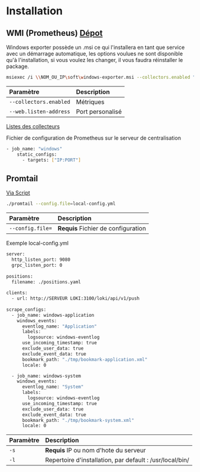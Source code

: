 # Installation

## WMI (Prometheus) [Dépot](https://github.com/prometheus-community/windows_exporter)

Windows exporter possède un .msi ce qui l'installera en tant que service avec un démarrage automatique, les options voulues ne sont disponible qu'à l'installation, si vous voulez les changer, il vous faudra réinstaller le package.

```bash
msiexec /i \\NOM_OU_IP\soft\windows-exporter.msi --collectors.enabled "[defaults],ad,process" --web.listen-address 1213
```

| Paramètre | Description                |
| :-------- | :------------------------- |
| `--collectors.enabled` | Métriques |
| `--web.listen-address` | Port personalisé |

[Listes des collecteurs](https://github.com/prometheus-community/windows_exporter#collectors)

Fichier de configuration de Prometheus sur le serveur de centralisation
```bash
- job_name: "windows"
    static_configs:
      - targets: ["IP:PORT"]
```

## Promtail

[Via Script](https://github.com/why-grumble/Instalation-Grafana-Loki-Prometheus-promtail/releases/tag/windows)

```bash
./promtail --config.file=local-config.yml
```

| Paramètre | Description                |
| :-------- | :------------------------- |
| `--config.file=` | **Requis** Fichier de configuration |

Exemple local-config.yml

```bash
server:
  http_listen_port: 9080
  grpc_listen_port: 0
 
positions:
  filename: ./positions.yaml
 
clients:
  - url: http://SERVEUR LOKI:3100/loki/api/v1/push
 
scrape_configs:
  - job_name: windows-application
    windows_events: 
      eventlog_name: "Application"
      labels:
        logsource: windows-eventlog
      use_incoming_timestamp: true
      exclude_user_data: true
      exclude_event_data: true
      bookmark_path: "./tmp/bookmark-application.xml"
      locale: 0

  - job_name: windows-system
    windows_events: 
      eventlog_name: "System"
      labels:
        logsource: windows-eventlog
      use_incoming_timestamp: true
      exclude_user_data: true
      exclude_event_data: true
      bookmark_path: "./tmp/bookmark-system.xml"
      locale: 0
```

| Paramètre | Description                |
| :-------- | :------------------------- |
| `-s` | **Requis** IP ou nom d'hote du serveur |
| `-l` | Repertoire d'installation, par default : /usr/local/bin/ |
